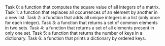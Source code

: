 Task 0: a function that computes the square value of all integers of a matrix.
Task 1: a function that replaces all occurrences of an element by another in a new list.
Task 2: a function that adds all unique integers in a list (only once for each integer).
Task 3: a function that returns a set of common elements in two sets.
Task 4: a function that returns a set of all elements present in only one set.
Task 5: a function that returns the number of keys in a dictionary.
Task 6: a function that prints a dictionary by ordered keys.